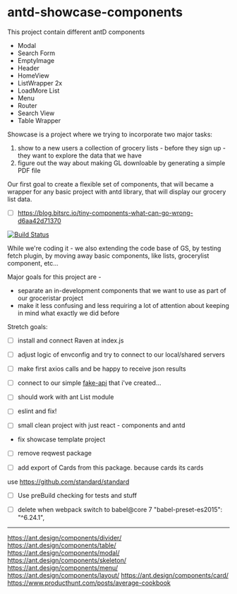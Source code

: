 # antd-showcase-components



This project contain different antD components
- Modal
- Search Form
- EmptyImage
- Header
- HomeView
- ListWrapper 2x
- LoadMore List
- Menu
- Router
- Search View
- Table Wrapper


Showcase is a project where we trying to incorporate two major tasks:
1. show to a new users a collection of grocery lists - before they sign up - they want to explore the data that we have
2. figure out the way about making GL downloable by generating a simple PDF file


Our first goal to create a flexible set of components, that will became a wrapper for any basic project with antd library, that will display our grocery list data.

- [ ] https://blog.bitsrc.io/tiny-components-what-can-go-wrong-d6aa42d71370


[![Build Status](https://travis-ci.org/GroceriStar/antd-showcase-components.svg?branch=master)](https://travis-ci.org/GroceriStar/antd-showcase-components)


While we're coding it - we also extending the code base of GS, by testing fetch plugin, by moving away basic components, like lists, grocerylist component, etc...

Major goals for this project are -
* separate an in-development components that we want to use as part of our groceristar project
* make it less confusing and less requiring a lot of attention about keeping in mind what exactly we did before

Stretch goals:
- [ ] install and connect Raven at index.js
- [ ] adjust logic of envconfig and try to connect to our local/shared servers
- [ ] make first axios calls and be happy to receive json results
- [ ] connect to our simple [fake-api](https://github.com/GroceriStar/fake-api) that i've created...


- [ ] should work with ant List module
- [ ] eslint and fix!
- [ ] small clean project with just react - components and antd
- fix showcase template project

- [ ] remove reqwest package
- [ ] add export of Cards from this package. because cards its cards


use https://github.com/standard/standard

- [ ]  Use preBuild checking for tests and stuff

- [ ] delete when webpack switch to babel@core 7 "babel-preset-es2015": "^6.24.1",
---

https://ant.design/components/divider/
https://ant.design/components/table/
https://ant.design/components/modal/
https://ant.design/components/skeleton/
https://ant.design/components/menu/
https://ant.design/components/layout/
https://ant.design/components/card/
https://www.producthunt.com/posts/average-cookbook
